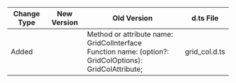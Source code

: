| Change Type | New Version | Old Version | d.ts File |
| ---- | ------ | ------ | -------- |
|Added||Method or attribute name: GridColInterface<br>Function name: (option?: GridColOptions): GridColAttribute;|grid_col.d.ts|
